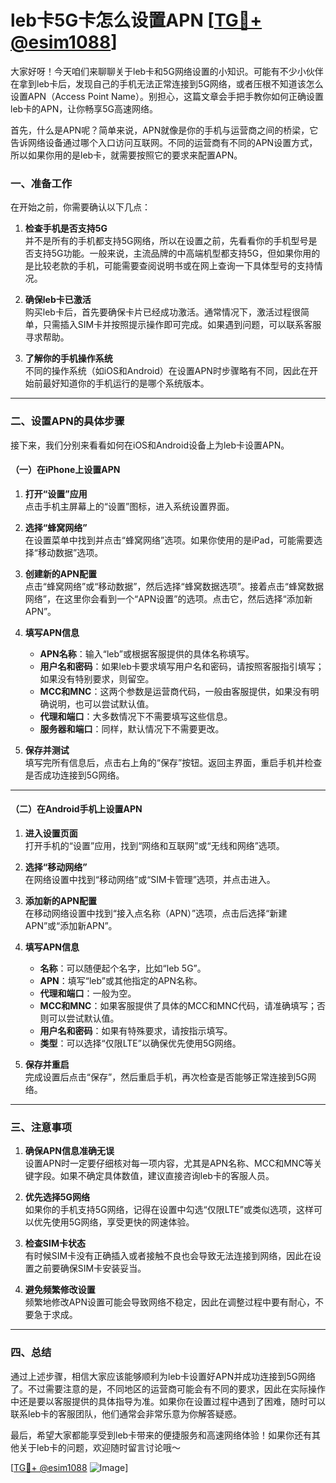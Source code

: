 # leb卡5G卡怎么设置APN [[TG💪+ @esim1088](https://t.me/s/esim1088)]

大家好呀！今天咱们来聊聊关于leb卡和5G网络设置的小知识。可能有不少小伙伴在拿到leb卡后，发现自己的手机无法正常连接到5G网络，或者压根不知道该怎么设置APN（Access Point Name）。别担心，这篇文章会手把手教你如何正确设置leb卡的APN，让你畅享5G高速网络。

首先，什么是APN呢？简单来说，APN就像是你的手机与运营商之间的桥梁，它告诉网络设备通过哪个入口访问互联网。不同的运营商有不同的APN设置方式，所以如果你用的是leb卡，就需要按照它的要求来配置APN。

### 一、准备工作

在开始之前，你需要确认以下几点：

1. **检查手机是否支持5G**  
   并不是所有的手机都支持5G网络，所以在设置之前，先看看你的手机型号是否支持5G功能。一般来说，主流品牌的中高端机型都支持5G，但如果你用的是比较老款的手机，可能需要查阅说明书或在网上查询一下具体型号的支持情况。

2. **确保leb卡已激活**  
   购买leb卡后，首先要确保卡片已经成功激活。通常情况下，激活过程很简单，只需插入SIM卡并按照提示操作即可完成。如果遇到问题，可以联系客服寻求帮助。

3. **了解你的手机操作系统**  
   不同的操作系统（如iOS和Android）在设置APN时步骤略有不同，因此在开始前最好知道你的手机运行的是哪个系统版本。

---

### 二、设置APN的具体步骤

接下来，我们分别来看看如何在iOS和Android设备上为leb卡设置APN。

#### （一）在iPhone上设置APN

1. **打开“设置”应用**  
   点击手机主屏幕上的“设置”图标，进入系统设置界面。

2. **选择“蜂窝网络”**  
   在设置菜单中找到并点击“蜂窝网络”选项。如果你使用的是iPad，可能需要选择“移动数据”选项。

3. **创建新的APN配置**  
   点击“蜂窝网络”或“移动数据”，然后选择“蜂窝数据选项”。接着点击“蜂窝数据网络”，在这里你会看到一个“APN设置”的选项。点击它，然后选择“添加新APN”。

4. **填写APN信息**  
   - **APN名称**：输入“leb”或根据客服提供的具体名称填写。
   - **用户名和密码**：如果leb卡要求填写用户名和密码，请按照客服指引填写；如果没有特别要求，则留空。
   - **MCC和MNC**：这两个参数是运营商代码，一般由客服提供，如果没有明确说明，也可以尝试默认值。
   - **代理和端口**：大多数情况下不需要填写这些信息。
   - **服务器和端口**：同样，默认情况下不需要更改。

5. **保存并测试**  
   填写完所有信息后，点击右上角的“保存”按钮。返回主界面，重启手机并检查是否成功连接到5G网络。

---

#### （二）在Android手机上设置APN

1. **进入设置页面**  
   打开手机的“设置”应用，找到“网络和互联网”或“无线和网络”选项。

2. **选择“移动网络”**  
   在网络设置中找到“移动网络”或“SIM卡管理”选项，并点击进入。

3. **添加新的APN配置**  
   在移动网络设置中找到“接入点名称（APN）”选项，点击后选择“新建APN”或“添加新APN”。

4. **填写APN信息**  
   - **名称**：可以随便起个名字，比如“leb 5G”。
   - **APN**：填写“leb”或其他指定的APN名称。
   - **代理和端口**：一般为空。
   - **MCC和MNC**：如果客服提供了具体的MCC和MNC代码，请准确填写；否则可以尝试默认值。
   - **用户名和密码**：如果有特殊要求，请按指示填写。
   - **类型**：可以选择“仅限LTE”以确保优先使用5G网络。

5. **保存并重启**  
   完成设置后点击“保存”，然后重启手机，再次检查是否能够正常连接到5G网络。

---

### 三、注意事项

1. **确保APN信息准确无误**  
   设置APN时一定要仔细核对每一项内容，尤其是APN名称、MCC和MNC等关键字段。如果不确定具体数值，建议直接咨询leb卡的客服人员。

2. **优先选择5G网络**  
   如果你的手机支持5G网络，记得在设置中勾选“仅限LTE”或类似选项，这样可以优先使用5G网络，享受更快的网速体验。

3. **检查SIM卡状态**  
   有时候SIM卡没有正确插入或者接触不良也会导致无法连接到网络，因此在设置之前要确保SIM卡安装妥当。

4. **避免频繁修改设置**  
   频繁地修改APN设置可能会导致网络不稳定，因此在调整过程中要有耐心，不要急于求成。

---

### 四、总结

通过上述步骤，相信大家应该能够顺利为leb卡设置好APN并成功连接到5G网络了。不过需要注意的是，不同地区的运营商可能会有不同的要求，因此在实际操作中还是要以客服提供的具体指导为准。如果你在设置过程中遇到了困难，随时可以联系leb卡的客服团队，他们通常会非常乐意为你解答疑惑。

最后，希望大家都能享受到leb卡带来的便捷服务和高速网络体验！如果你还有其他关于leb卡的问题，欢迎随时留言讨论哦～

[[TG💪+ @esim1088](https://t.me/s/esim1088) ![Image](https://i.postimg.cc/4NQfJmqS/Snipaste-2025-05-13-00-14-12.png)]